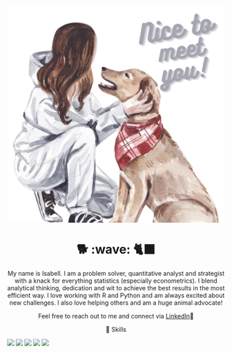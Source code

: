![Header](https://raw.githubusercontent.com/isabellsiruo/isabellsiruo/main/you!.png "Header")
<h1 align='center'> 🐕 :wave: 🐈‍⬛ </h1>
<p align='center'>
My name is Isabell.
I am a problem solver, quantitative analyst and strategist with a knack for everything statistics (especially econometrics). I blend analytical thinking, dedication and wit to achieve the best results in the most efficient way. I love working with R and Python and am always excited about new challenges. I also love helping others and am a huge animal advocate! 
</p>
<p align='center'>Feel free to reach out to me and connect via <a href="https://www.linkedin.com/in/isabell-sophie-ventouris/">LinkedIn</a>🙂</p>

<p align='center'>
💪 Skills 
</p>

![](https://img.shields.io/badge/Code-Python-informational?style=flat&logo=<LOGO_NAME>&logoColor=white&color=2bbc8a)
![](https://img.shields.io/badge/Code-R-informational?style=flat&logo=<LOGO_NAME>&logoColor=white&color=2bbc8a)
![](https://img.shields.io/badge/Code-JavaScript-informational?style=flat&logo=<LOGO_NAME>&logoColor=white&color=2bbc8a)
![](https://img.shields.io/badge/Code-CSS-informational?style=flat&logo=<LOGO_NAME>&logoColor=white&color=2bbc8a)
![](https://img.shields.io/badge/OS-Linux-informational?style=flat&logo=<LOGO_NAME>&logoColor=white&color=2bbc8a)
